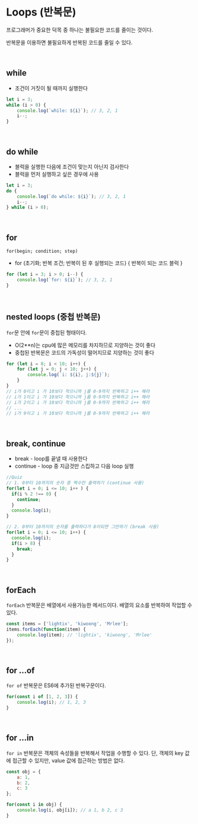 # Loops (반복문)
프로그래머가 중요한 덕목 중 하나는 불필요한 코드를 줄이는 것이다.

반복문을 이용하면 불필요하게 반복된 코드를 줄일 수 있다.

<br />

## while

- 조건이 거짓이 될 때까지 실행한다

```jsx
let i = 3;
while (i > 0) {
	console.log(`while: ${i}`); // 3, 2, 1
	i--;
}
```
<br />

## do while

- 블럭을 실행한 다음에 조건이 맞는지 아닌지 검사한다
- 블럭을 먼저 실행하고 싶은 경우에 사용

```jsx
let i = 3;
do {
	console.log(`do while: ${i}`); // 3, 2, 1
	i--;
} while (i > 0);
```

<br />

## for

`for(begin; condition; step)`

- for (초기화; 반복 조건; 반복이 된 후 실행되는 코드) { 반복이 되는 코드 블럭 }

```jsx
for (let i = 3; i > 0; i--) {
	console.log(`for: ${i}`); // 3, 2, 1
}
```

<br />

## nested loops (중첩 반복문)

`for`문 안에 `for`문이 중첩된 형태이다.

- O(2**n)는 cpu에 많은 메모리를 차지하므로 지양하는 것이 좋다
- 중첩된 반복문은 코드의 가독성이 떨어지므로 지양하는 것이 좋다

```jsx
for (let i = 0; i < 10; i++) {
	for (let j = 0; j < 10; j++) {
		console.log(`i: ${i}, j:${j}`);
	}
}
// i가 0이고 i 가 10보다 작으니까 j를 0-9까지 반복하고 i++ 해라
// i가 1이고 i 가 10보다 작으니까 j를 0-9까지 반복하고 i++ 해라
// i가 2이고 i 가 10보다 작으니까 j를 0-9까지 반복하고 i++ 해라
// ...
// i가 9이고 i 가 10보다 작으니까 j를 0-9까지 반복하고 i++ 해라
```

<br />

## break, continue

- break - loop를 끝낼 때 사용한다
- continue - loop 중 지금것만 스킵하고 다음 loop 실행

```jsx
//Quiz
// 1. 0부터 10까지의 숫자 중 짝수만 출력하기 (continue 사용)
for(let i = 0; i <= 10; i++ ) {
  if(i % 2 !== 0) {
    continue;
  }
  console.log(i);
}

// 2. 0부터 10까지의 숫자를 출력하다가 8이되면 그만하기 (break 사용)
for(let i = 0; i <= 10; i++) {
  console.log(i);
  if(i > 8) {
    break;
  }
}
```

<br />

## forEach

`forEach` 반복문은 배열에서 사용가능한 메서드이다. 배열의 요소를 반복하여 작업할 수 있다.

```jsx
const items = ['lightix', 'kiwoong', 'Mrlee'];
items.forEach(function(item) {
	console.log(item); // 'lightix', 'kiwoong', 'Mrlee'
}); 
```

<br />

## for ...of

`for of` 반복문은 ES6에 추가된 반복구문이다. 

```jsx
for(const i of [1, 2, 3]) {
	console.log(i); // 1, 2, 3
}
```

<br />

## for ...in

`for in` 반복문은 객체의 속성들을 반복해서 작업을 수행할 수 있다. 단, 객체의 key 값에 접근할 수 있지만, value 값에 접근하는 방법은 없다.

```jsx
const obj = {
	a: 1,
	b: 2,
	c: 3
};

for(const i in obj) {
	console.log(i, obj[i]); // a 1, b 2, c 3
}
```
